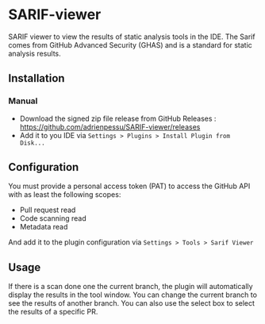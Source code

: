 # SARIF-viewer

<!-- Plugin description -->

SARIF viewer to view the results of static analysis tools in the IDE.
The Sarif comes from GitHub Advanced Security (GHAS) and is a standard for static analysis results.

<!-- Plugin description end -->

## Installation

### Manual

- Download the signed zip file release from GitHub Releases : https://github.com/adrienpessu/SARIF-viewer/releases
- Add it to you IDE via `Settings > Plugins > Install Plugin from Disk...`

## Configuration

You must provide a personal access token (PAT) to access the GitHub API with as least the following scopes:
- Pull request read
- Code scanning read
- Metadata read

And add it to the plugin configuration via `Settings > Tools > Sarif Viewer`

## Usage

If there is a scan done one the current branch, the plugin will automatically display the results in the tool window.
You can change the current branch to see the results of another branch.
You can also use the select box to select the results of a specific PR.
